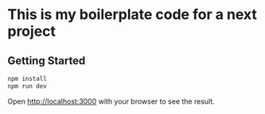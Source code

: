# This is my boilerplate code for a next project

## Getting Started

```bash
npm install
npm run dev
```

Open [http://localhost:3000](http://localhost:3000) with your browser to see the result.
